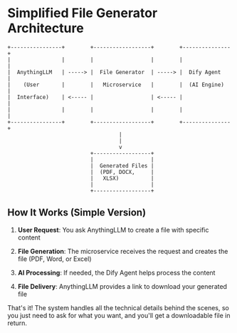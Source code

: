# Simplified File Generator Architecture

```
+----------------+        +------------------+        +---------------+
|                |        |                  |        |               |
|  AnythingLLM   | -----> |  File Generator  | -----> |  Dify Agent   |
|    (User       |        |   Microservice   |        |  (AI Engine)  |
|  Interface)    | <----- |                  | <----- |               |
|                |        |                  |        |               |
+----------------+        +------------------+        +---------------+
                                   |
                                   |
                                   v
                          +------------------+
                          |                  |
                          |  Generated Files |
                          |  (PDF, DOCX,     |
                          |   XLSX)          |
                          |                  |
                          +------------------+
```

## How It Works (Simple Version)

1. **User Request**: You ask AnythingLLM to create a file with specific content

2. **File Generation**: The microservice receives the request and creates the file (PDF, Word, or Excel)

3. **AI Processing**: If needed, the Dify Agent helps process the content

4. **File Delivery**: AnythingLLM provides a link to download your generated file

That's it! The system handles all the technical details behind the scenes, so you just need to ask for what you want, and you'll get a downloadable file in return.
